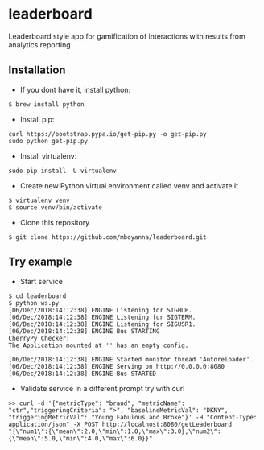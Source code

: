 # leaderboard
Leaderboard style app for gamification of interactions with results from analytics reporting

Installation
---
* If you dont have it, install python:
```
$ brew install python
```

* Install pip:
```
curl https://bootstrap.pypa.io/get-pip.py -o get-pip.py
sudo python get-pip.py
```

* Install virtualenv:
```
sudo pip install -U virtualenv
```

* Create new Python virtual environment called venv and activate it
```
$ virtualenv venv
$ source venv/bin/activate
```

* Clone this repository 
```
$ git clone https://github.com/mboyanna/leaderboard.git
```

Try example 
-----

* Start service
```
$ cd leaderboard
$ python ws.py
[06/Dec/2018:14:12:38] ENGINE Listening for SIGHUP.
[06/Dec/2018:14:12:38] ENGINE Listening for SIGTERM.
[06/Dec/2018:14:12:38] ENGINE Listening for SIGUSR1.
[06/Dec/2018:14:12:38] ENGINE Bus STARTING
CherryPy Checker:
The Application mounted at '' has an empty config.

[06/Dec/2018:14:12:38] ENGINE Started monitor thread 'Autoreloader'.
[06/Dec/2018:14:12:38] ENGINE Serving on http://0.0.0.0:8080
[06/Dec/2018:14:12:38] ENGINE Bus STARTED

```

* Validate service
In a different prompt try with curl
```
>> curl -d '{"metricType": "brand", "metricName": "ctr","triggeringCriteria": ">", "baselineMetricVal": "DKNY", "triggeringMetricVal": "Young Fabulous and Broke"}' -H "Content-Type: application/json" -X POST http://localhost:8080/getLeaderboard
"{\"num1\":{\"mean\":2.0,\"min\":1.0,\"max\":3.0},\"num2\":{\"mean\":5.0,\"min\":4.0,\"max\":6.0}}"
   

```

